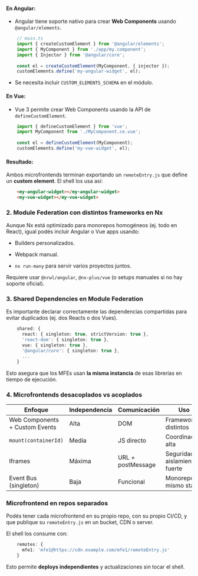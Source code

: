 
#### En Angular:

- Angular tiene soporte nativo para crear **Web Components** usando `@angular/elements`.

```ts 
	// main.ts
	import { createCustomElement } from '@angular/elements';
	import { MyComponent } from './app/my.component';
	import { Injector } from '@angular/core';
	
	const el = createCustomElement(MyComponent, { injector });
	customElements.define('my-angular-widget', el);
```

* Se necesita incluir `CUSTOM_ELEMENTS_SCHEMA` en el módulo.

#### En Vue:
* Vue 3 permite crear Web Components usando la API de `defineCustomElement`.

```ts 
	import { defineCustomElement } from 'vue';
	import MyComponent from './MyComponent.ce.vue';
	
	const el = defineCustomElement(MyComponent);
	customElements.define('my-vue-widget', el);
```

#### Resultado:

Ambos microfrontends terminan exportando un `remoteEntry.js` que define un **custom element**. El shell los usa así:

```html
	<my-angular-widget></my-angular-widget>
	<my-vue-widget></my-vue-widget>
```

### 2. **Module Federation con distintos frameworks en Nx**

Aunque Nx está optimizado para monorepos homogéneos (ej. todo en React), igual podés incluir Angular o Vue apps usando:

- Builders personalizados.
    
- Webpack manual.
    
- `nx run-many` para servir varios proyectos juntos.
    

Requiere usar `@nrwl/angular`, `@nx-plus/vue` (o setups manuales si no hay soporte oficial).

### 3. **Shared Dependencies en Module Federation**

Es importante declarar correctamente las dependencias compartidas para evitar duplicados (ej. dos Reacts o dos Vues).

```ts
	shared: {
	  react: { singleton: true, strictVersion: true },
	  'react-dom': { singleton: true },
	  vue: { singleton: true },
	  '@angular/core': { singleton: true },
	  ...
	}

```

Esto asegura que los MFEs usan **la misma instancia** de esas librerías en tiempo de ejecución.


### 4. **Microfrontends desacoplados vs acoplados**
| Enfoque                        | Independencia | Comunicación      | Uso                            |
| ------------------------------ | ------------- | ----------------- | ------------------------------ |
| Web Components + Custom Events | Alta          | DOM               | Frameworks distintos           |
| `mount(containerId)`           | Media         | JS directo        | Coordinación alta              |
| Iframes                        | Máxima        | URL + postMessage | Seguridad / aislamiento fuerte |
| Event Bus (singleton)          | Baja          | Funcional         | Monorepos, mismo stack         |


### **Microfrontend en repos separados**

Podés tener cada microfrontend en su propio repo, con su propio CI/CD, y que publique su `remoteEntry.js` en un bucket, CDN o server.

El shell los consume con:
```ts
	remotes: {
	  mfe1: 'mfe1@https://cdn.example.com/mfe1/remoteEntry.js'
	}
```

Esto permite **deploys independientes** y actualizaciones sin tocar el shell.